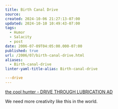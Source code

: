 ```yaml
---
title: Birth Canal Drive
source: 
created: 2024-10-06 21:27:13-07:00
updated: 2024-10-10 10:49:43-07:00
tags:
  - Humor
  - Salacity
  - post
date: 2006-07-09T04:05:00.000-07:00
published: true
url: /2006/07/birth-canal-drive.html
aliases:
  - Birth-canal-drive
linter-yaml-title-alias: Birth-canal-drive

---drive
---
```



[the cool hunter - DRIVE THROUGH LUBRICATION AD](http://www.thecoolhunter.net/ads/DRIVE-THROUGH/ "the cool hunter - DRIVE THROUGH LUBRICATION AD")  
  
<!-- ![](foot.jpg) -->
  
We need more creativity like this in the world.
